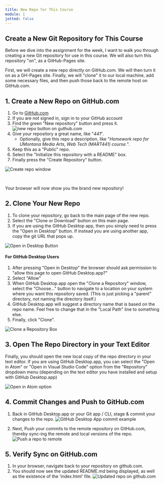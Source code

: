 ```yaml
---
title: New Repo for This Course
module: 1
jotted: false
---
```


## Create a New Git Repository for This Course

Before we dive into the assignment for the week, I want to walk you through creating a new Git repository for use in this course. We will also turn this repository "on", as a GitHub-Pages site.

First, we will create a new repo directly on GitHub.com. We will then turn it on as a GH-Pages site. Finally, we will "clone" it to our local machine, add some necessary files, and then push those back to the remote host on GitHub.com.

## 1. Create a New Repo on GitHub.com

1. Go to [GitHub.com](https://github.com)
2. If you are not signed in, sign in to your GitHub account
3. Find the green "New repository" button and press it.
![new repo button on guthub.com](../imgs/Screen5.png)
4. Give your repository a great name, like "_441_".
    - Optionally, give this repo a description, like "_Homework repo for UMontana Media Arts, Web Tech (MART441) course._".
5. Keep this as a "Public" repo.
6. Select the "Initialize this repository with a README" box.
7. Finally press the "Create Repository" button.

![Create repo window](../imgs/Screen6.png)


<br />


Your browser will now show you the brand new repository!

## 2. Clone Your New Repo

1. To clone your repository, go back to the main page of the new repo.
2. Select the "Clone or Download" button on this main page.
3. If you are using the GitHub Desktop app, then you simply need to press the "Open in Desktop" button. If instead you are using another app, copy the git URL that pops up.

![Open in Desktop Button](../imgs/Screen10.png)

#### For GitHub Desktop Users

1. After pressing "Open in Desktop" the browser should ask permission to "allow this page to open GitHub Desktop.app?"
2. Select "Allow"
3. When GitHub Desktop.app open the "Clone a Repository" window, select the "Choose..." button to navigate to a location on your system where you want this repository saved. (This is just picking a "parent" directory, not naming the directory itself.)
4. GitHub Desktop.app will suggest a directory name that is based on the repo name. Feel free to change that in the "Local Path" line to something else.
5. Finally, click "Clone".

![Clone a Repository Box](../imgs/Screen11.png)

## 3. Open The Repo Directory in your Text Editor

Finally, you should open the new local copy of the repo directory in your text editor. If you are using GitHub Desktop.app, you can select the "Open in Atom" or "Open in Visual Studio Code" option from the "Repository" dropdown menu (depending on the text editor you have installed and setup with GitHub Desktop.app)

![Open in Atom option](../imgs/Screen12.png)

## 4. Commit Changes and Push to GitHub.com

1. Back in GitHub Desktop.app or your Git app / CLI, stage & commit your changes to the repo.
![GitHub Desktop App commit example](../imgs/Screen16.png)

2. Next, Push your commits to the remote repository on GitHub.com, thereby sync-ing the remote and local versions of the repo.
![Push a repo to remote](../imgs/Screen17.png)

## 5. Verify Sync on GitHub.com

1. In your browser, navigate back to your repository on github.com.
2. You should now see the updated README.md being displayed, as well as the existence of the 'index.html' file.
![Updated repo on github.com](../imgs/Screen18.png)
